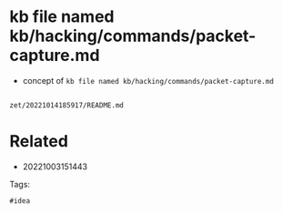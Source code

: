 # kb file named kb/hacking/commands/packet-capture.md

- concept of `kb file named kb/hacking/commands/packet-capture.md`

```
```

` zet/20221014185917/README.md `

# Related

- 20221003151443

Tags:

    #idea
